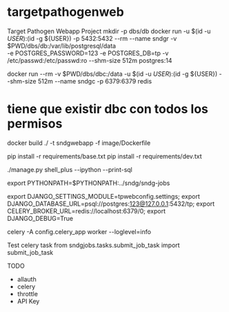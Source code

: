 # targetpathogenweb
Target Pathogen Webapp Project
mkdir -p dbs/db
docker run -u $(id -u ${USER}):$(id -g ${USER}) -p 5432:5432 --rm --name sndgr -v $PWD/dbs/db:/var/lib/postgresql/data \
-e POSTGRES_PASSWORD=123 -e POSTGRES_DB=tp  -v /etc/passwd:/etc/passwd:ro --shm-size 512m postgres:14

docker run --rm -v $PWD/dbs/dbc:/data -u $(id -u ${USER}):$(id -g ${USER}) --shm-size 512m --name sndgc -p 6379:6379 redis
# tiene que existir dbc con todos los permisos

docker build ./ -t sndgwebapp -f image/Dockerfile

pip install -r requirements/base.txt
pip install -r requirements/dev.txt

./manage.py shell_plus --ipython --print-sql

export PYTHONPATH=$PYTHONPATH:../sndg/sndg-jobs

export DJANGO_SETTINGS_MODULE=tpwebconfig.settings;
export DJANGO_DATABASE_URL=psql://postgres:123@127.0.0.1:5432/tp;
export CELERY_BROKER_URL=redis://localhost:6379/0;
export DJANGO_DEBUG=True


celery -A config.celery_app worker --loglevel=info


Test celery task
from sndgjobs.tasks.submit_job_task import submit_job_task


TODO
- allauth
- celery
- throttle
- API Key